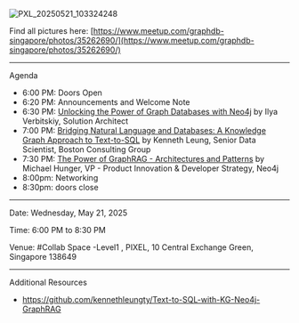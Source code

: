 ![PXL_20250521_103324248](https://github.com/user-attachments/assets/f68e77a2-8b7e-4977-89b5-d161231cb215)

Find all pictures here: [https://www.meetup.com/graphdb-singapore/photos/35262690/](https://www.meetup.com/graphdb-singapore/photos/35262690/)

---

Agenda

- 6:00 PM: Doors Open
- 6:20 PM: Announcements and Welcome Note
- 6:30 PM: [Unlocking the Power of Graph Databases with Neo4j](https://github.com/sidagarwal04/neo4j-apac-meetups/blob/main/graphdb-singapore/2025/20-May-2025/Unlocking%20the%20Power%20of%20Graph%20Databases%20with%20Neo4j.pdf) by Ilya Verbitskiy, Solution Architect
- 7:00 PM: [Bridging Natural Language and Databases: A Knowledge Graph Approach to Text-to-SQL](https://github.com/sidagarwal04/neo4j-apac-meetups/blob/main/graphdb-singapore/2025/20-May-2025/Neo4j%20Meetup%20Tech%20Talk%20-%20Kenneth%20Leung%20-%2020250521.pdf) by Kenneth Leung, Senior Data Scientist, Boston Consulting Group
- 7:30 PM: [The Power of GraphRAG - Architectures and Patterns](https://github.com/sidagarwal04/neo4j-apac-meetups/blob/main/graphdb-singapore/2025/20-May-2025/GraphRAG%20Architectures%20Presentation.pdf) by Michael Hunger, VP - Product Innovation & Developer Strategy, Neo4j
- 8:00pm: Networking
- 8:30pm: doors close

---

Date: Wednesday, May 21, 2025

Time: 6:00 PM to 8:30 PM

Venue: #Collab Space -Level1 , PIXEL, 10 Central Exchange Green, Singapore 138649

---

Additional Resources

- https://github.com/kennethleungty/Text-to-SQL-with-KG-Neo4j-GraphRAG
